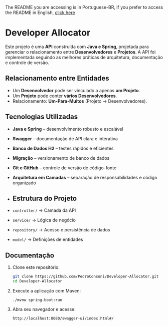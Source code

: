 The README you are accessing is in Portuguese-BR, if you prefer to access the README in English, [click here](README.md)

# Developer Allocator

Este projeto é uma **API** construída com **Java e Spring**, projetada para gerenciar o relacionamento entre **Desenvolvedores** e **Projetos**.
A API foi implementada seguindo as melhores práticas de arquitetura, documentação e controle de versão.

## Relacionamento entre Entidades
- Um **Desenvolvedor** pode ser vinculado a apenas **um Projeto**.
- Um **Projeto** pode conter **vários Desenvolvedores**.
- Relacionamento: **Um-Para-Muitos** (Projeto → Desenvolvedores).

## Tecnologias Utilizadas
- **Java e Spring** – desenvolvimento robusto e escalável
- **Swagger** – documentação de API clara e interativa
- **Banco de Dados H2** – testes rápidos e eficientes
- **Migração** – versionamento de banco de dados
- **Git e GitHub** – controle de versão de código-fonte
- **Arquitetura em Camadas** – separação de responsabilidades e código organizado

- ## Estrutura do Projeto
- `controller/` → Camada da API
- `service/` → Lógica de negócio
- `repository/` → Acesso e persistência de dados
- `model/` → Definições de entidades

## Documentação
1. Clone este repositório:
   ```bash
   git clone https://github.com/PedroConsoni/Developer-Allocator.git
   cd Developer-Allocator
   ```
2. Execute a aplicação com Maven:
      ```
      ./mvnw spring-boot:run
      ```
3. Abra seu navegador e acesse:
   ```
   http://localhost:8080/swagger-ui/index.html#/
   ```
